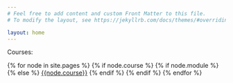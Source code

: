 ```yaml
---
# Feel free to add content and custom Front Matter to this file.
# To modify the layout, see https://jekyllrb.com/docs/themes/#overriding-theme-defaults

layout: home
---
```

Courses:

{% for node in site.pages %}
  {% if node.course %} 
    {% if node.module %}
    {% else %}
<a href="{{site.baseurl}}{{node.url}}">{{node.course}}</a>
    {% endif %}
  {% endif %}
{% endfor %}